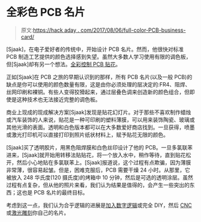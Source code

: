 # 全彩色 PCB 名片

> 原文:[https://hack aday . com/2017/08/06/full-color-PCB-business-card/](https://hackaday.com/2017/08/06/full-color-pcb-business-card/)

[Sjaak]，在电子爱好者的传统中，开始设计 PCB 名片。然而，他很快对标准 PCB 制造工艺提供的颜色选择感到失望。虽然大多数人学习使用有限的调色板，但[Sjaak]却有另一个想法。[全彩控制 PCB 贴花](http://smdprutser.nl/blog/pimp-your-pcb-businesscard-full-color/)。

正如[Sjaak]在 PCB 之旅的早期认识到的那样，所有 PCB 名片(以及一般 PCB)的缺点是你可以使用的颜色数量有限，这是由你必须处理的层决定的:FR4、阻焊、丝网印刷和裸铜。有些人变得狡猾起来，通过层叠色调来创造新的颜色组合，但即使是这种技术也无法接近完整的调色板。

商业上现成的现成解决方案[Sjaak]发现是贴花幻灯片。对于那些不喜欢制作蜡烛或汽车装饰的人来说，贴花是一种可印刷的塑料薄膜，可以用来装饰陶瓷、玻璃或其他光滑的表面。透明和白色版本都可以在大多数爱好商店找到。一旦获得，喷墨或激光打印机可以直接打印到照片纸状材料上，赋予贴花无限的颜色。

[Sjaak]买了透明胶片，用黑色阻焊膜和白色丝印设计了他的 PCB。一旦多氯联苯进来，[Sjaak]就开始用转移法贴贴花，将一个放入水中，稍作等待，直到贴花松开，然后小心地贴在多氯联苯上。[Sjaak]报道说，这个过程有点欺骗，因为薄膜非常薄，很容易起皱。但是，困难克服后，PCB 需要干燥 24 小时。从那里，它被放入 248 华氏度(120 摄氏度)的烤箱中 10 分钟，然后是可选的透明涂层。虽然过程有点复杂，但从他的照片来看，我们认为结果是值得的，会产生一些突出的东西；这也是 PCB 名片的最终目标。

考虑到这一点，我们认为合乎逻辑的进展是[加入数字逻辑](http://hackaday.com/2015/10/01/this-pcb-business-card-is-logically-different/)或完全 DIY，然后 [CNC](https://hackaday.com/2015/09/10/cnced-business-card/) 或[激光雕刻](https://hackaday.com/2014/08/26/laser-engraved-business-cards-with-leds/)你自己的名片。
